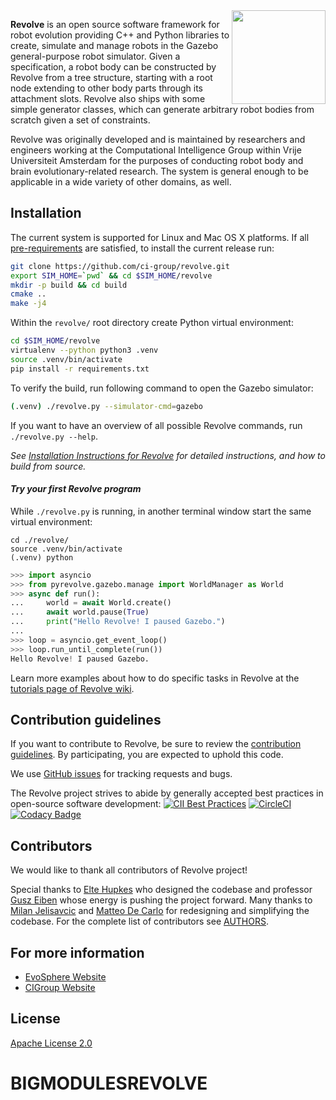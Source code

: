 <img  align="right" width="150" height="150"  src="/docs/revolve-logo.png">

**Revolve** is an open source software framework for robot evolution providing C++ and Python libraries to create,
simulate and manage robots in the Gazebo general-purpose robot simulator. Given a specification, a robot body can be constructed by Revolve from a tree structure, starting with a root node extending to other body parts through its attachment slots. Revolve also ships with some simple generator classes, which can generate arbitrary robot bodies from scratch given a set of constraints.

Revolve was originally developed and is maintained by researchers and engineers working at the Computational Intelligence Group within Vrije Universiteit Amsterdam for the purposes of conducting robot body and brain evolutionary-related research. The system is general enough to be applicable in a wide variety of other domains, as well.

## Installation

The current system is supported for Linux and Mac OS X platforms.
If all [pre-requirements](https://github.com/ci-group/revolve/wiki/Installation-Instructions-for-Gazebo) are satisfied, to install the current release run:

```bash
git clone https://github.com/ci-group/revolve.git
export SIM_HOME=`pwd` && cd $SIM_HOME/revolve
mkdir -p build && cd build
cmake ..
make -j4
```

Within the `revolve/` root directory create Python virtual environment:

```bash
cd $SIM_HOME/revolve
virtualenv --python python3 .venv
source .venv/bin/activate
pip install -r requirements.txt
```

To verify the build, run following command to open the Gazebo simulator:
```bash
(.venv) ./revolve.py --simulator-cmd=gazebo
```
If you want to have an overview of all possible Revolve commands, run `./revolve.py --help`.

*See [Installation Instructions for Revolve](https://github.com/ci-group/revolve/wiki/Installation-Instructions-for-Revolve)
for detailed instructions, and how to build from source.*

#### *Try your first Revolve program*

While `./revolve.py` is running, in another terminal window start the same virtual environment:
```shell
cd ./revolve/
source .venv/bin/activate
(.venv) python
```

```python
>>> import asyncio
>>> from pyrevolve.gazebo.manage import WorldManager as World
>>> async def run():
...     world = await World.create()
...     await world.pause(True)
...     print("Hello Revolve! I paused Gazebo.")
... 
>>> loop = asyncio.get_event_loop()
>>> loop.run_until_complete(run())
Hello Revolve! I paused Gazebo.
```

Learn more examples about how to do specific tasks in Revolve at the
[tutorials page of Revolve wiki](https://github.com/ci-group/revolve/wiki#tutorials).

## Contribution guidelines

If you want to contribute to Revolve, be sure to review the [contribution
guidelines](CONTRIBUTING.md). By participating, you are expected to
uphold this code.

We use [GitHub issues](https://github.com/ci-group/revolve/issues) for
tracking requests and bugs.

The Revolve project strives to abide by generally accepted best practices in open-source software development:
[![CII Best Practices](https://bestpractices.coreinfrastructure.org/projects/2520/badge)](https://bestpractices.coreinfrastructure.org/projects/2520)
[![CircleCI](https://circleci.com/gh/ci-group/revolve.svg?style=svg)](https://circleci.com/gh/ci-group/revolve)
[![Codacy Badge](https://api.codacy.com/project/badge/Grade/5443e24ddd4d413b897206b546d5600e)](https://www.codacy.com/app/ci-group/revolve?utm_source=github.com&amp;utm_medium=referral&amp;utm_content=ci-group/revolve/&amp;utm_campaign=Badge_Grade)

## Contributors

We would like to thank all contributors of Revolve project!

Special thanks to [Elte Hupkes](https://github.com/ElteHupkes/) who designed the codebase and professor [Gusz Eiben](https://www.cs.vu.nl/~gusz/) whose energy is pushing the project forward.
Many thanks to [Milan Jelisavcic](https://github.com/milanjelisavcic/) and [Matteo De Carlo](https://github.com/portaloffreedom/) for redesigning and simplifying the codebase.
For the complete list of contributors see [AUTHORS](AUTHORS).

## For more information

* [EvoSphere Website](https://evosphere.eu/)
* [CIGroup Website](https://www.cs.vu.nl/ci/)

## License

[Apache License 2.0](LICENSE)
# BIGMODULESREVOLVE
